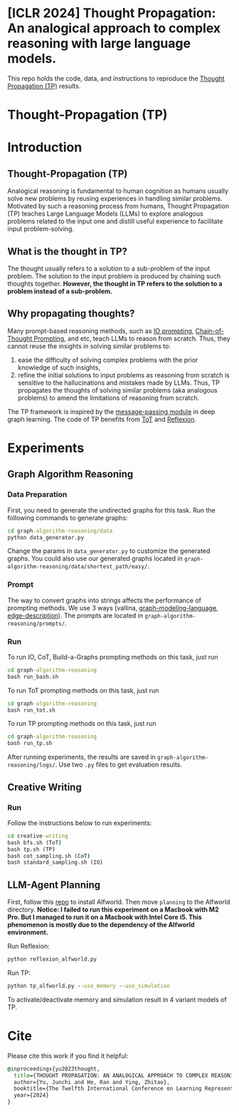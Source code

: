 # [ICLR 2024] Thought Propagation: An analogical approach to complex reasoning with large language models.
This repo holds the code, data, and instructions to reproduce the <a href='https://openreview.net/forum?id=SBoRhRCzM3&referrer=%5Bthe%20profile%20of%20Junchi%20Yu%5D(%2Fprofile%3Fid%3D~Junchi_Yu1)'>Thought Propagation (TP)</a> results.
# Thought-Propagation (TP)
# Introduction
## Thought-Propagation (TP)
Analogical reasoning is fundamental to human cognition as humans usually solve new problems by reusing experiences in handling similar problems. Motivated by such a reasoning process from humans, Thought Propagation (TP) teaches Large Language Models (LLMs) to explore analogous problems related to the input one and distill useful experience to facilitate input problem-solving.
## What is the thought in TP?
The thought usually refers to a solution to a sub-problem of the input problem. The solution to the input problem is produced by chaining such thoughts together. <b>However, the thought in TP refers to the solution to a problem instead of a sub-problem.</b>
## Why propagating thoughts?
Many prompt-based reasoning methods, such as <a href='https://arxiv.org/pdf/2005.14165.pdf'>IO prompting</a>, <a href='https://openreview.net/pdf?id=_VjQlMeSB_J'>Chain-of-Thought Prompting</a>, and etc, teach LLMs to reason from scratch. Thus, they cannot reuse the insights in solving similar problems to:
1. ease the difficulty of solving complex problems with the prior knowledge of such insights,
2. refine the initial solutions to input problems as reasoning from scratch is sensitive to the hallucinations and mistakes made by LLMs.
Thus, TP propagates the thoughts of solving similar problems (aka analogous problems) to amend the limitations of reasoning from scratch.

The TP framework is inspired by the <a href='https://arxiv.org/pdf/1704.01212.pdf'>message-passing module</a> in deep graph learning. The code of TP benefits from <a href='https://github.com/princeton-nlp/tree-of-thought-llm'>ToT</a> and <a href='https://github.com/noahshinn/reflexion'>Reflexion</a>.

# Experiments
## Graph Algorithm Reasoning
### Data Preparation
First, you need to generate the undirected graphs for this task. Run the following commands to generate graphs:
```bat
cd graph-algorithm-reasoning/data
python data_generator.py
```
Change the params in `data_generator.py` to customize the generated graphs. You could also use our generated graphs located in `graph-algorithm-reasoning/data/shortest_path/easy/`.
### Prompt
The way to convert graphs into strings affects the performance of prompting methods. We use 3 ways (vallina, <a href='https://graphviewer.nl/graphlet/gml-technical-report.pdf'>graph-modeling-language</a>, <a href='https://arxiv.org/abs/2305.10037'>edge-description</a>). The prompts are located in `graph-algorithm-reasoning/prompts/`. 
### Run
To run IO, CoT, Build-a-Graphs prompting methods on this task, just run
```bat
cd graph-algorithm-reasoning
bash run_bash.sh
```
To run ToT prompting methods on this task, just run
```bat
cd graph-algorithm-reasoning
bash run_tot.sh
```
To run TP prompting methods on this task, just run
```bat
cd graph-algorithm-reasoning
bash run_tp.sh
```
After running experiments, the results are saved in `graph-algorithm-reasoning/logs/`. Use two `.py` files to get evaluation results.


## Creative Writing
### Run
Follow the instructions below to run experiments:
```bat
cd creative-writing
bash bfs.sh (ToT)
bash tp.sh (TP)
bash cot_sampling.sh (CoT)
bash standard_sampling.sh (IO)
```

## LLM-Agent Planning
First, follow this <a href='https://github.com/alfworld/alfworld'>repo</a> to install Alfworld. Then move `planning` to the Alfworld directory. 
<b>Notice: I failed to run this experiment on a Macbook with M2 Pro. But I managed to run it on a Macbook with Intel Core i5. This phenomenon is mostly due to the dependency of the Alfworld environment.</b>

Run Reflexion:
```bat
python reflexion_alfworld.py
```
Run TP:
```bat
python tp_alfworld.py --use_memory --use_simulation
```
To activate/deactivate memory and simulation result in 4 variant models of TP.

# Cite
Please cite this work if you find it helpful:
```bat
@inproceedings{yu2023thought,
  title={THOUGHT PROPAGATION: AN ANALOGICAL APPROACH TO COMPLEX REASONING WITH LARGE LANGUAGE MODELS},
  author={Yu, Junchi and He, Ran and Ying, Zhitao},
  booktitle={The Twelfth International Conference on Learning Representations},
  year={2024}
}
```
